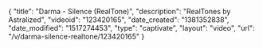 {
    "title": "Darma - Silence (RealTone)",
    "description": "RealTones by Astralized",
    "videoid": "123420165",
    "date_created": "1381352838",
    "date_modified": "1517274453",
    "type": "captivate",
    "layout": "video",
    "url": "\/v\/darma-silence-realtone\/123420165"
}